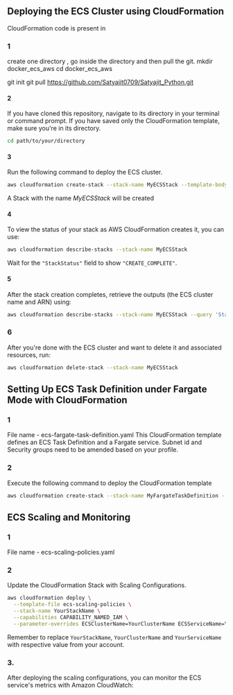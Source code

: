 ## Deploying the ECS Cluster using CloudFormation

CloudFormation code is present in 

### 1 
create one directory , go inside the directory and then pull the git.
mkdir docker_ecs_aws
cd docker_ecs_aws

git init
git pull  https://github.com/Satyajit0709/Satyajit_Python.git

#### 2
If you have cloned this repository, navigate to its directory in your terminal or command prompt. If you have saved only the CloudFormation template, make sure you're in its directory.

```bash
cd path/to/your/directory
```

#### 3
Run the following command to deploy the ECS cluster. 

```bash
aws cloudformation create-stack --stack-name MyECSStack --template-body file://ecs-cluster.yaml
```
A Stack with the name *MyECSStack* will be created

#### 4
To view the status of your stack as AWS CloudFormation creates it, you can use:

```bash
aws cloudformation describe-stacks --stack-name MyECSStack
```
Wait for the `"StackStatus"` field to show `"CREATE_COMPLETE"`.

#### 5
After the stack creation completes, retrieve the outputs (the ECS cluster name and ARN) using:

```bash
aws cloudformation describe-stacks --stack-name MyECSStack --query 'Stacks[0].Outputs'
```

### 6
After you're done with the ECS cluster and want to delete it and associated resources, run:

```bash
aws cloudformation delete-stack --stack-name MyECSStack
```

## Setting Up ECS Task Definition under Fargate Mode with CloudFormation
### 1 
File name - ecs-fargate-task-definition.yaml 
This CloudFormation template defines an ECS Task Definition and a Fargate service.
Subnet id and Security groups need to be amended based on your profile.

### 2
Execute the following command to deploy the CloudFormation template

```bash
aws cloudformation create-stack --stack-name MyFargateTaskDefinition --template-body file://ecs-service-task-definition.yaml --capabilities CAPABILITY_NAMED_IAM
```

## ECS Scaling and Monitoring
### 1
File name - ecs-scaling-policies.yaml

### 2 
Update the CloudFormation Stack with Scaling Configurations.
```bash
aws cloudformation deploy \
  --template-file ecs-scaling-policies \
  --stack-name YourStackName \
  --capabilities CAPABILITY_NAMED_IAM \
  --parameter-overrides ECSClusterName=YourClusterName ECSServiceName=YourServiceName
```

Remember to replace `YourStackName`, `YourClusterName` and `YourServiceName` with respective value from your account.

### 3. 
After deploying the scaling configurations, you can monitor the ECS service's metrics with Amazon CloudWatch:

